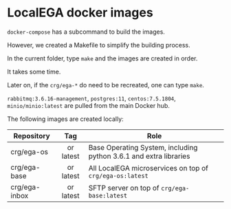 # LocalEGA docker images

`docker-compose` has a subcommand to build the images.

However, we created a Makefile to simplify the building process.

In the current folder, type `make` and the images are created in order.

It takes some time.

Later on, if the `crg/ega-*` do need to be recreated, one can type `make`.

`rabbitmq:3.6.16-management`, `postgres:11`, `centos:7.5.1804`,
`minio/minio:latest` are pulled from the main Docker hub.

The following images are created locally:

| Repository | Tag      | Role |
|------------|:--------:|------|
| crg/ega-os   | <HEAD commit> or latest | Base Operating System, including python 3.6.1 and extra libraries |
| crg/ega-base   | <HEAD commit> or latest | All LocalEGA microservices on top of `crg/ega-os:latest` |
| crg/ega-inbox  | <HEAD commit> or latest | SFTP server on top of `crg/ega-base:latest` |
